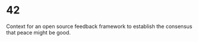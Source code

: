 # 42
Context for an open source feedback framework to establish the consensus that peace might be good.
